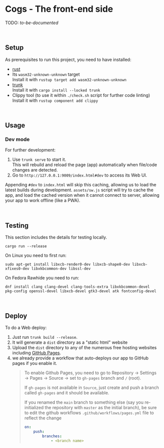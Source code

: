 # Cogs - The front-end side

TODO: _to-be-documented_

<br/>

## Setup

As prerequisites to run this project, you need to have installed:

-   [rust](https://www.rust-lang.org/tools/install)
-   Its `wasm32-unknown-unknown` target\
    Install it with `rustup target add wasm32-unknown-unknown`
-   [trunk](https://trunkrs.dev/)\
    Install it with `cargo install --locked trunk`
-   Clippy tool (to use it within `./check.sh` script for further code linting)\
    Install it with `rustup component add clippy`

<br/>

## Usage

### Dev mode

For further development:

1. Use `trunk serve` to start it.\
   This will rebuild and reload the page (app) automatically when file/code changes are detected.
2. Go to `http://127.0.0.1:9009/index.html#dev` to access its Web UI.

Appending `#dev` to `index.html` will skip this caching, allowing us to load the latest builds during development. `assets/sw.js` script will try to cache the app, and load the cached version when it cannot connect to server, allowing your app to work offline (like a PWA).

<br/>

## Testing

This section includes the details for testing locally.

`cargo run --release`

On Linux you need to first run:

`sudo apt-get install libxcb-render0-dev libxcb-shape0-dev libxcb-xfixes0-dev libxkbcommon-dev libssl-dev`

On Fedora Rawhide you need to run:

`dnf install clang clang-devel clang-tools-extra libxkbcommon-devel pkg-config openssl-devel libxcb-devel gtk3-devel atk fontconfig-devel`

<br/>

## Deploy

To do a Web deploy:

1. Just run `trunk build --release`.
2. It will generate a `dist` directory as a "static html" website
3. Upload the `dist` directory to any of the numerous free hosting websites including [GitHub Pages](https://docs.github.com/en/free-pro-team@latest/github/working-with-github-pages/configuring-a-publishing-source-for-your-github-pages-site).
4. we already provide a workflow that auto-deploys our app to GitHub pages if you enable it.
    > To enable Github Pages, you need to go to Repository -> Settings -> Pages -> Source -> set to `gh-pages` branch and `/` (root).
    >
    > If `gh-pages` is not available in `Source`, just create and push a branch called `gh-pages` and it should be available.
    >
    > If you renamed the `main` branch to something else (say you re-initialized the repository with `master` as the initial branch), be sure to edit the github workflows `.github/workflows/pages.yml` file to reflect the change
    >
    > ```yml
    > on:
    >     push:
    >         branches:
    >             - <branch name>
    > ```

<br/>
